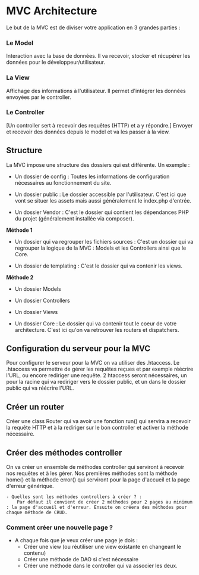 # MVC Architecture

Le but de la MVC est de diviser votre application en 3 grandes parties :

### Le Model

Interaction avec la base de données. Il va recevoir, stocker et récupérer les données pour le développeur/utilisateur.

### La View

Affichage des informations à l'utilisateur. Il permet d'intégrer les données envoyées par le controller.

### Le Controller

[Un controller sert à recevoir des requêtes (HTTP) et a y répondre.]
Envoyer et recevoir des données depuis le model et va les passer à la view.


## Structure

La MVC impose une structure des dossiers qui est différente. Un exemple :

- Un dossier de config : Toutes les informations de configuration nécessaires au fonctionnement du site.

- Un dossier public : Le dossier accessible par l'utilisateur. C'est ici que vont se situer les assets mais aussi généralement le index.php d'entrée.

- Un dossier Vendor : C'est le dossier qui contient les dépendances PHP du projet (généralement installée via composer).

**Méthode 1**

- Un dossier qui va regrouper les fichiers sources : C'est un dossier qui va regrouper la logique de la MVC : Models et les Controllers ainsi que le Core.

- Un dossier de templating : C'est le dossier qui va contenir les views.

**Méthode 2**

- Un dossier Models

- Un dossier Controllers

- Un dossier Views

- Un dossier Core : Le dossier qui va contenir tout le coeur de votre architecture. C'est ici qu'on va retrouver les routers et dispatchers.


## Configuration du serveur pour la MVC

Pour configurer le serveur pour la MVC on va utiliser des .htaccess. Le .htaccess va permettre de gérer les requêtes reçues et par exemple réécrire l'URL, ou encore rediriger une requête.
2 htaccess seront nécessaires, un pour la racine qui va rediriger vers le dossier public, et un dans le dossier public qui va réécrire l'URL.


## Créer un router

Créer une class Router qui va avoir une fonction run() qui servira a recevoir la requête HTTP et à la rediriger sur le bon controller et activer la méthode nécessaire.

## Créer des méthodes controller

On va créer un ensemble de méthodes controller qui serviront à recevoir nos requêtes et à les gérer.
Nos premières méthodes sont la méthode home() et la méthode error() qui serviront pour la page d'accueil et la page d'erreur générique.

    - Quelles sont les méthodes controllers à créer ? :
        Par défaut il convient de créer 2 méthodes pour 2 pages au minimum : la page d'accueil et d'erreur. Ensuite on créera des méthodes pour chaque méthode de CRUD.


### Comment créer une nouvelle page ?

- A chaque fois que je veux créer une page je dois :
    - Créer une view (ou réutiliser une view existante en changeant le contenu)
    - Créer une méthode de DAO si c'est nécessaire
    - Créer une méthode dans le controller qui va associer les deux. 